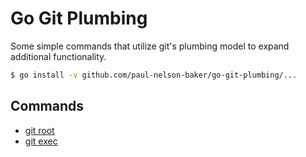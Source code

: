 # Go Git Plumbing

Some simple commands that utilize git's plumbing model to expand additional functionality.

```bash
$ go install -v github.com/paul-nelson-baker/go-git-plumbing/...
```

## Commands

- [git root](./cmd/git-root)
- [git exec](./cmd/git-exec)
